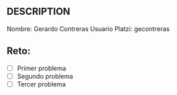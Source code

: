 ## DESCRIPTION

Nombre: Gerardo Contreras
Usuario Platzi: gecontreras

## Reto:

- [ ] Primer problema
- [ ] Segundo problema
- [ ] Tercer problema
